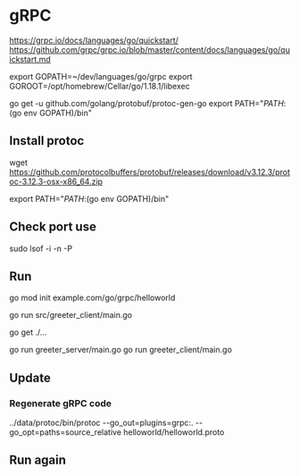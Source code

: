 # gRPC

https://grpc.io/docs/languages/go/quickstart/
https://github.com/grpc/grpc.io/blob/master/content/docs/languages/go/quickstart.md

export GOPATH=~/dev/languages/go/grpc
export GOROOT=/opt/homebrew/Cellar/go/1.18.1/libexec

go get -u github.com/golang/protobuf/protoc-gen-go
export PATH="$PATH:$(go env GOPATH)/bin"

## Install protoc
wget https://github.com/protocolbuffers/protobuf/releases/download/v3.12.3/protoc-3.12.3-osx-x86_64.zip

export PATH="$PATH:$(go env GOPATH)/bin"

## Check port use
sudo lsof -i -n -P

## Run

go mod init example.com/go/grpc/helloworld

go run src/greeter_client/main.go

go get ./...

go run greeter_server/main.go
go run greeter_client/main.go

## Update
### Regenerate gRPC code

../data/protoc/bin/protoc --go_out=plugins=grpc:. --go_opt=paths=source_relative helloworld/helloworld.proto

## Run again